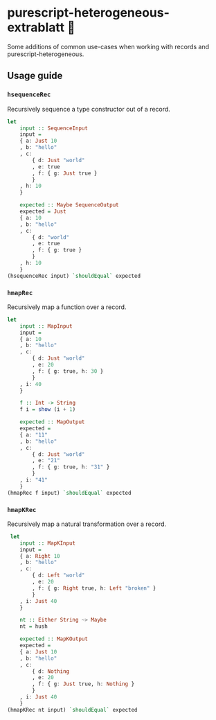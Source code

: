 # purescript-heterogeneous-extrablatt 📰

Some additions of common use-cases when working with records and purescript-heterogeneous.


## Usage guide 


### `hsequenceRec`
Recursively sequence a type constructor out of a record.

```purescript
let
    input :: SequenceInput
    input =
    { a: Just 10
    , b: "hello"
    , c:
        { d: Just "world"
        , e: true
        , f: { g: Just true }
        }
    , h: 10
    }

    expected :: Maybe SequenceOutput
    expected = Just
    { a: 10
    , b: "hello"
    , c:
        { d: "world"
        , e: true
        , f: { g: true }
        }
    , h: 10
    }
(hsequenceRec input) `shouldEqual` expected
```

### `hmapRec`

Recursively map a function over a record. 
```purescript
let
    input :: MapInput
    input =
    { a: 10
    , b: "hello"
    , c:
        { d: Just "world"
        , e: 20
        , f: { g: true, h: 30 }
        }
    , i: 40
    }

    f :: Int -> String
    f i = show (i + 1)

    expected :: MapOutput
    expected =
    { a: "11"
    , b: "hello"
    , c:
        { d: Just "world"
        , e: "21"
        , f: { g: true, h: "31" }
        }
    , i: "41"
    }
(hmapRec f input) `shouldEqual` expected
```

### `hmapKRec`

Recursively map a natural transformation over a record.

```purescript 
 let
    input :: MapKInput
    input =
    { a: Right 10
    , b: "hello"
    , c:
        { d: Left "world"
        , e: 20
        , f: { g: Right true, h: Left "broken" }
        }
    , i: Just 40
    }

    nt :: Either String ~> Maybe
    nt = hush

    expected :: MapKOutput
    expected =
    { a: Just 10
    , b: "hello"
    , c:
        { d: Nothing
        , e: 20
        , f: { g: Just true, h: Nothing }
        }
    , i: Just 40
    }
(hmapKRec nt input) `shouldEqual` expected
```
